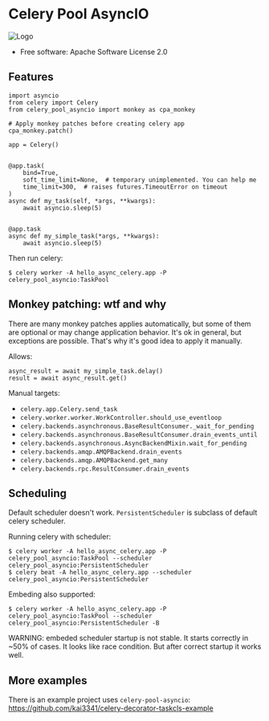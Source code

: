 Celery Pool AsyncIO
===============

![Logo](https://repository-images.githubusercontent.com/198568368/35298e00-c1e8-11e9-8bcf-76c57ee28db8)

* Free software: Apache Software License 2.0

Features
--------


```
import asyncio
from celery import Celery
from celery_pool_asyncio import monkey as cpa_monkey

# Apply monkey patches before creating celery app
cpa_monkey.patch()

app = Celery()


@app.task(
    bind=True,
    soft_time_limit=None,  # temporary unimplemented. You can help me
    time_limit=300,  # raises futures.TimeoutError on timeout
)
async def my_task(self, *args, **kwargs):
    await asyncio.sleep(5)


@app.task
async def my_simple_task(*args, **kwargs):
    await asyncio.sleep(5)
```

Then run celery:

```
$ celery worker -A hello_async_celery.app -P celery_pool_asyncio:TaskPool
```

Monkey patching: wtf and why
--------

There are many monkey patches applies automatically, but some of them are
optional or may change application behavior. It's ok in general, but exceptions
are possible. That's why it's good idea to apply it manually.

Allows:
```
async_result = await my_simple_task.delay()
result = await async_result.get()
```

Manual targets:
- `celery.app.Celery.send_task`
- `celery.worker.worker.WorkController.should_use_eventloop`
- `celery.backends.asynchronous.BaseResultConsumer._wait_for_pending`
- `celery.backends.asynchronous.BaseResultConsumer.drain_events_until`
- `celery.backends.asynchronous.AsyncBackendMixin.wait_for_pending`
- `celery.backends.amqp.AMQPBackend.drain_events`
- `celery.backends.amqp.AMQPBackend.get_many`
- `celery.backends.rpc.ResultConsumer.drain_events`

Scheduling
--------

Default scheduler doesn't work. `PersistentScheduler` is subclass of default
celery scheduler.

Running celery with scheduler:
```
$ celery worker -A hello_async_celery.app -P celery_pool_asyncio:TaskPool --scheduler celery_pool_asyncio:PersistentScheduler
$ celery beat -A hello_async_celery.app --scheduler celery_pool_asyncio:PersistentScheduler
```

Embeding also supported:
```
$ celery worker -A hello_async_celery.app -P celery_pool_asyncio:TaskPool --scheduler celery_pool_asyncio:PersistentScheduler -B
```

WARNING: embeded scheduler startup is not stable. It starts correctly in ~50%
of cases. It looks like race condition. But after correct startup it works well.

More examples
--------
There is an example project uses `celery-pool-asyncio`:
https://github.com/kai3341/celery-decorator-taskcls-example
